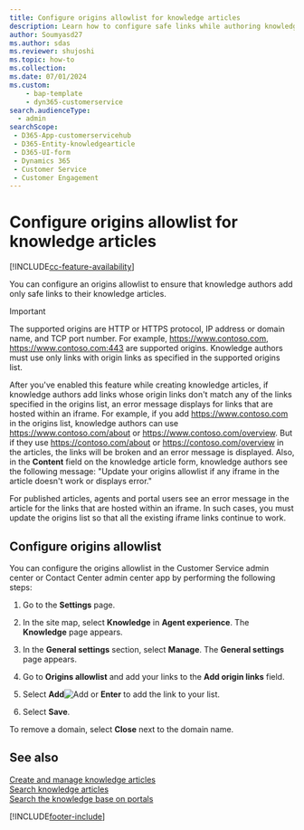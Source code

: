 ```yaml
---
title: Configure origins allowlist for knowledge articles
description: Learn how to configure safe links while authoring knowledge articles in Dynamics 365 Customer Service.
author: Soumyasd27
ms.author: sdas
ms.reviewer: shujoshi
ms.topic: how-to
ms.collection: 
ms.date: 07/01/2024
ms.custom: 
    - bap-template
    - dyn365-customerservice
search.audienceType: 
  - admin
searchScope: 
 - D365-App-customerservicehub 
 - D365-Entity-knowledgearticle
 - D365-UI-form
 - Dynamics 365 
 - Customer Service 
 - Customer Engagement 
---
```


# Configure origins allowlist for knowledge articles

[!INCLUDE[cc-feature-availability](../../includes/cc-feature-availability.md)]

You can configure an origins allowlist to ensure that knowledge authors add only safe links to their knowledge articles.

> [!IMPORTANT]
> The supported origins are HTTP or HTTPS protocol, IP address or domain name, and TCP port number. For example, https://www.contoso.com, https://www.contoso.com:443 are supported origins. Knowledge authors must use only links with origin links as specified in the supported origins list.

After you've enabled this feature while creating knowledge articles, if knowledge authors add links whose origin links don't match any of the links specified in the origins list, an error message displays for links that are hosted within an iframe. For example, if you add https://www.contoso.com in the origins list, knowledge authors can use https://www.contoso.com/about or https://www.contoso.com/overview. But if they use https://contoso.com/about or https://contoso.com/overview in the articles, the links will be broken and an error message is displayed. Also, in the **Content** field on the knowledge article form, knowledge authors see the following message: "Update your origins allowlist if any iframe in the article doesn't work or displays error."

For published articles, agents and portal users see an error message in the article for the links that are hosted within an iframe. In such cases, you must update the origins list so that all the existing iframe links continue to work.

## Configure origins allowlist

You can configure the origins allowlist in the Customer Service admin center or Contact Center admin center app by performing the following steps:

1. Go to the **Settings** page.

1. In the site map, select **Knowledge** in **Agent experience**. The **Knowledge** page appears.
1. In the **General settings** section, select **Manage**. The **General settings** page appears.
1.	Go to **Origins allowlist** and add your links to the **Add origin links** field.

1.	Select **Add**![Add](../media/add-icon.png) or **Enter** to add the link to your list.

1.	Select **Save**.

To remove a domain, select **Close** next to the domain name.

## See also

[Create and manage knowledge articles](../use/customer-service-hub-user-guide-knowledge-article.md#create-and-manage-knowledge-articles)  
[Search knowledge articles](../use/search-knowledge-articles-csh.md#search-knowledge-articles)  
[Search the knowledge base on portals](../use/knowledge-base-search-methods.md#search-the-knowledge-base-on-portals)

[!INCLUDE[footer-include](../../includes/footer-banner.md)]
